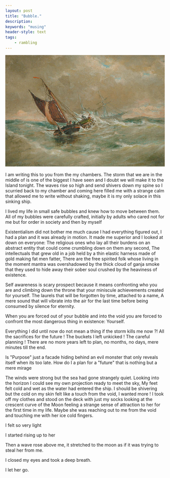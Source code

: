 ```yaml
---
layout: post
title: "Bubble."
description:  
keywords: "musing"
header-style: text
tags:
    - rambling
---
```


![Peter](/img/in-post/ship.jpg)

I am writing this to you from the my chambers. The storm that we are in the middle of
is one of the biggest I have seen and I doubt we will make it to the Island tonight. The waves rise so high and send shivers down my spine so I scurried back to my chamber and coming here filled me with a strange calm that allowed me to write without shaking, maybe it is my only solace in this sinking ship.

I lived my life in small safe bubbles and knew how to move between them. All of my bubbles were
carefully crafted, initially by adults who cared not for me but for order in society and then by myself

Existentialism did not bother me much cause I had everything figured out, I had a plan and it was
already in motion. It made me superior and I looked at down on everyone: The religious ones who lay all their burdens on an abstract entity that could come crumbling down on them any second, The intellectuals that grew old in a job held by a thin elastic harness made of gold making fat men fatter, There are the
free spirited folk whose living in the moment mantra was overshadowed by the thick cloud of ganja smoke that they used to hide away their sober soul crushed by the heaviness of existence. 

Self awareness is scary prospect because it means confronting who you are and climbing down 
the throne that your miniscule achievements created for yourself. The laurels that will be forgotten by time, attached to a name, A mere sound that will vibrate into the air for the last time before being consumed by silence for eternity.

When you are forced out of your bubble and into the void you are forced to confront the most dangerous thing in existence: Yourself.

Everything I did until now do not mean a thing if the storm kills me now ?! All the sacrifices for the future ! The buckets I left unkicked ! The careful planning ! There are no more years left to plan, no months, no days, mere minutes till the end.

Is "Purpose" just a facade hiding behind an evil monster that only reveals itself when its too late. 
How do I a plan for a "future" that is nothing but a mere mirage

The winds were strong but the sea had gone strangely quiet. Looking into the horizon I could see my own projection ready to meet the sky, My feet felt cold and wet as the water had entered the ship. I should be shivering but the cold on my skin felt like a touch from the void, I wanted more ! I took off my clothes and stood on the deck with just my socks looking at the crescent curve of the Moon feeling a strange sense of attraction to her for the first time in my life. Maybe she was reaching out to me from the void and touching me with her ice cold fingers.

I felt so very light

I started rising up to her

Then a wave rose above me, it stretched to the moon as if it was trying to steal her from me. 

I closed my eyes and took a deep breath.

I let her go.
